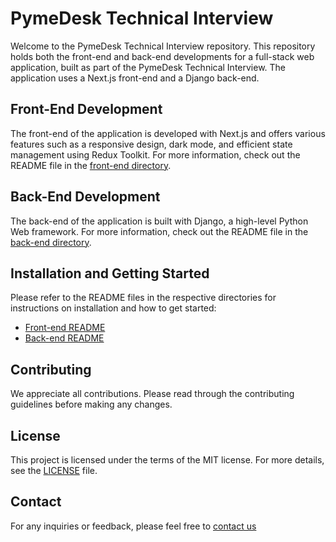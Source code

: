 # PymeDesk Technical Interview

Welcome to the PymeDesk Technical Interview repository. This repository holds both the front-end and back-end developments for a full-stack web application, built as part of the PymeDesk Technical Interview. The application uses a Next.js front-end and a Django back-end.

## Front-End Development

The front-end of the application is developed with Next.js and offers various features such as a responsive design, dark mode, and efficient state management using Redux Toolkit. For more information, check out the README file in the [front-end directory](./technical_test_front/README.md).

## Back-End Development

The back-end of the application is built with Django, a high-level Python Web framework. For more information, check out the README file in the [back-end directory](./technical_test_back/README.md).

## Installation and Getting Started

Please refer to the README files in the respective directories for instructions on installation and how to get started:

- [Front-end README](./technical_test_front/README.md)
- [Back-end README](./technical_test_back/README.md)

## Contributing

We appreciate all contributions. Please read through the contributing guidelines before making any changes.

## License

This project is licensed under the terms of the MIT license. For more details, see the [LICENSE](./LICENSE) file.

## Contact

For any inquiries or feedback, please feel free to [contact us](mailto:ja.mendez@uniandes.edu.co)

